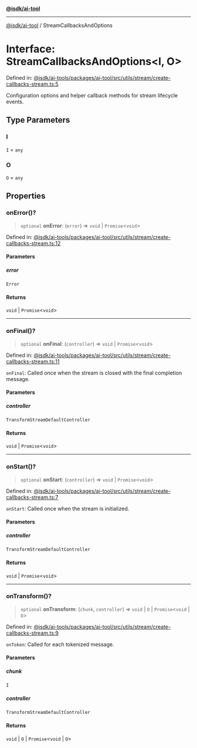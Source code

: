 [**@isdk/ai-tool**](../README.md)

***

[@isdk/ai-tool](../globals.md) / StreamCallbacksAndOptions

# Interface: StreamCallbacksAndOptions\<I, O\>

Defined in: [@isdk/ai-tools/packages/ai-tool/src/utils/stream/create-callbacks-stream.ts:5](https://github.com/isdk/ai-tool.js/blob/fb1809b53cc75a30928176c26910792b6b8a96e1/src/utils/stream/create-callbacks-stream.ts#L5)

Configuration options and helper callback methods for stream lifecycle events.

## Type Parameters

### I

`I` = `any`

### O

`O` = `any`

## Properties

### onError()?

> `optional` **onError**: (`error`) => `void` \| `Promise`\<`void`\>

Defined in: [@isdk/ai-tools/packages/ai-tool/src/utils/stream/create-callbacks-stream.ts:12](https://github.com/isdk/ai-tool.js/blob/fb1809b53cc75a30928176c26910792b6b8a96e1/src/utils/stream/create-callbacks-stream.ts#L12)

#### Parameters

##### error

`Error`

#### Returns

`void` \| `Promise`\<`void`\>

***

### onFinal()?

> `optional` **onFinal**: (`controller`) => `void` \| `Promise`\<`void`\>

Defined in: [@isdk/ai-tools/packages/ai-tool/src/utils/stream/create-callbacks-stream.ts:11](https://github.com/isdk/ai-tool.js/blob/fb1809b53cc75a30928176c26910792b6b8a96e1/src/utils/stream/create-callbacks-stream.ts#L11)

`onFinal`: Called once when the stream is closed with the final completion message.

#### Parameters

##### controller

`TransformStreamDefaultController`

#### Returns

`void` \| `Promise`\<`void`\>

***

### onStart()?

> `optional` **onStart**: (`controller`) => `void` \| `Promise`\<`void`\>

Defined in: [@isdk/ai-tools/packages/ai-tool/src/utils/stream/create-callbacks-stream.ts:7](https://github.com/isdk/ai-tool.js/blob/fb1809b53cc75a30928176c26910792b6b8a96e1/src/utils/stream/create-callbacks-stream.ts#L7)

`onStart`: Called once when the stream is initialized.

#### Parameters

##### controller

`TransformStreamDefaultController`

#### Returns

`void` \| `Promise`\<`void`\>

***

### onTransform()?

> `optional` **onTransform**: (`chunk`, `controller`) => `void` \| `O` \| `Promise`\<`void` \| `O`\>

Defined in: [@isdk/ai-tools/packages/ai-tool/src/utils/stream/create-callbacks-stream.ts:9](https://github.com/isdk/ai-tool.js/blob/fb1809b53cc75a30928176c26910792b6b8a96e1/src/utils/stream/create-callbacks-stream.ts#L9)

`onToken`: Called for each tokenized message.

#### Parameters

##### chunk

`I`

##### controller

`TransformStreamDefaultController`

#### Returns

`void` \| `O` \| `Promise`\<`void` \| `O`\>
